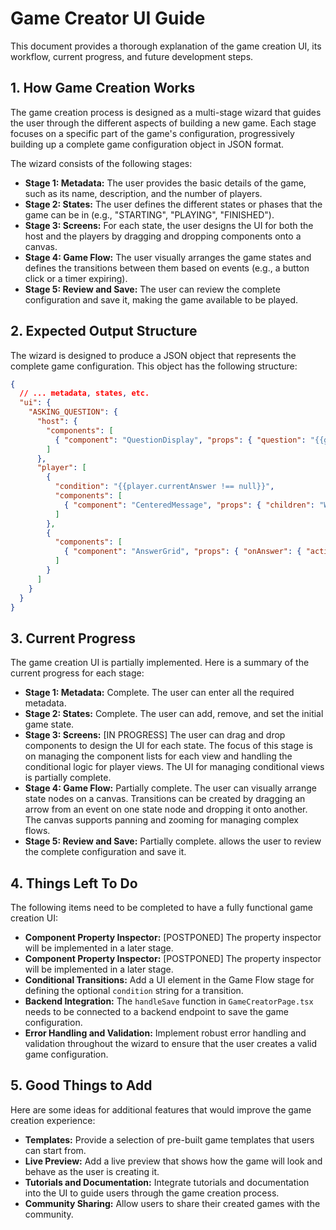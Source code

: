 # Game Creator UI Guide

This document provides a thorough explanation of the game creation UI, its workflow, current progress, and future development steps.

## 1. How Game Creation Works

The game creation process is designed as a multi-stage wizard that guides the user through the different aspects of building a new game. Each stage focuses on a specific part of the game's configuration, progressively building up a complete game configuration object in JSON format.

The wizard consists of the following stages:

*   **Stage 1: Metadata:** The user provides the basic details of the game, such as its name, description, and the number of players.
*   **Stage 2: States:** The user defines the different states or phases that the game can be in (e.g., "STARTING", "PLAYING", "FINISHED").
*   **Stage 3: Screens:** For each state, the user designs the UI for both the host and the players by dragging and dropping components onto a canvas.
*   **Stage 4: Game Flow:** The user visually arranges the game states and defines the transitions between them based on events (e.g., a button click or a timer expiring).
*   **Stage 5: Review and Save:** The user can review the complete configuration and save it, making the game available to be played.

## 2. Expected Output Structure

The wizard is designed to produce a JSON object that represents the complete game configuration. This object has the following structure:

```json
{
  // ... metadata, states, etc.
  "ui": {
    "ASKING_QUESTION": {
      "host": {
        "components": [
          { "component": "QuestionDisplay", "props": { "question": "{{gameState.currentQuestion.text}}" } }
        ]
      },
      "player": [
        {
          "condition": "{{player.currentAnswer !== null}}",
          "components": [
            { "component": "CenteredMessage", "props": { "children": "Waiting for other players..." } }
          ]
        },
        {
          "components": [
            { "component": "AnswerGrid", "props": { "onAnswer": { "action": "submitAnswer" } } }
          ]
        }
      ]
    }
  }
}
```

## 3. Current Progress

The game creation UI is partially implemented. Here is a summary of the current progress for each stage:

*   **Stage 1: Metadata:** Complete. The user can enter all the required metadata.
*   **Stage 2: States:** Complete. The user can add, remove, and set the initial game state.
*   **Stage 3: Screens:** [IN PROGRESS] The user can drag and drop components to design the UI for each state. The focus of this stage is on managing the component lists for each view and handling the conditional logic for player views. The UI for managing conditional views is partially complete.
*   **Stage 4: Game Flow:** Partially complete. The user can visually arrange state nodes on a canvas. Transitions can be created by dragging an arrow from an event on one state node and dropping it onto another. The canvas supports panning and zooming for managing complex flows.
*   **Stage 5: Review and Save:** Partially complete. allows the user to review the complete configuration and save it.

## 4. Things Left To Do

The following items need to be completed to have a fully functional game creation UI:

*   **Component Property Inspector:** [POSTPONED] The property inspector will be implemented in a later stage.
*   **Component Property Inspector:** [POSTPONED] The property inspector will be implemented in a later stage.
*   **Conditional Transitions:** Add a UI element in the Game Flow stage for defining the optional `condition` string for a transition.
*   **Backend Integration:** The `handleSave` function in `GameCreatorPage.tsx` needs to be connected to a backend endpoint to save the game configuration.
*   **Error Handling and Validation:** Implement robust error handling and validation throughout the wizard to ensure that the user creates a valid game configuration.

## 5. Good Things to Add

Here are some ideas for additional features that would improve the game creation experience:

*   **Templates:** Provide a selection of pre-built game templates that users can start from.
*   **Live Preview:** Add a live preview that shows how the game will look and behave as the user is creating it.
*   **Tutorials and Documentation:** Integrate tutorials and documentation into the UI to guide users through the game creation process.
*   **Community Sharing:** Allow users to share their created games with the community.
